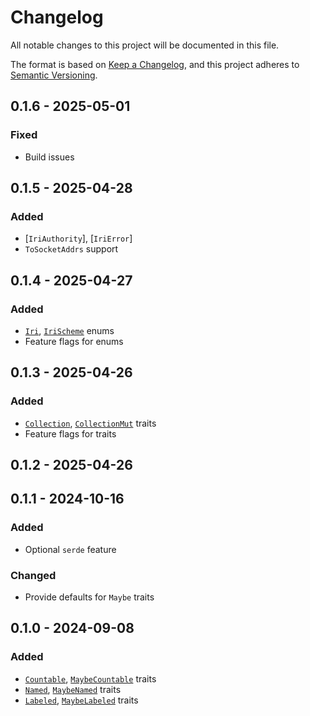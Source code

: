 # Changelog

All notable changes to this project will be documented in this file.

The format is based on [Keep a Changelog](https://keepachangelog.com/en/1.0.0/),
and this project adheres to [Semantic Versioning](https://semver.org/spec/v2.0.0.html).

## 0.1.6 - 2025-05-01
### Fixed
- Build issues

## 0.1.5 - 2025-04-28
### Added
- [`IriAuthority`], [`IriError`]
- `ToSocketAddrs` support

## 0.1.4 - 2025-04-27
### Added
- [`Iri`], [`IriScheme`] enums
- Feature flags for enums

## 0.1.3 - 2025-04-26
### Added
- [`Collection`], [`CollectionMut`] traits
- Feature flags for traits

## 0.1.2 - 2025-04-26

## 0.1.1 - 2024-10-16
### Added
- Optional `serde` feature
### Changed
- Provide defaults for `Maybe` traits

## 0.1.0 - 2024-09-08
### Added
- [`Countable`], [`MaybeCountable`] traits
- [`Named`], [`MaybeNamed`] traits
- [`Labeled`], [`MaybeLabeled`] traits

[`Collection`]: https://docs.rs/dogma/latest/dogma/traits/trait.Collection.html
[`CollectionMut`]: https://docs.rs/dogma/latest/dogma/traits/trait.CollectionMut.html
[`Countable`]: https://docs.rs/dogma/latest/dogma/traits/trait.Countable.html
[`Labeled`]: https://docs.rs/dogma/latest/dogma/traits/trait.Labeled.html
[`MaybeCountable`]: https://docs.rs/dogma/latest/dogma/traits/trait.MaybeCountable.html
[`MaybeLabeled`]: https://docs.rs/dogma/latest/dogma/traits/trait.MaybeLabeled.html
[`MaybeNamed`]: https://docs.rs/dogma/latest/dogma/traits/trait.MaybeNamed.html
[`Named`]: https://docs.rs/dogma/latest/dogma/traits/trait.Named.html

[`Iri`]: https://docs.rs/dogma/latest/dogma/enums/enum.Iri.html
[`IriScheme`]: https://docs.rs/dogma/latest/dogma/enums/enum.IriScheme.html
[`Uri`]: https://docs.rs/dogma/latest/dogma/enums/enum.Uri.html
[`UriScheme`]: https://docs.rs/dogma/latest/dogma/enums/enum.UriScheme.html
